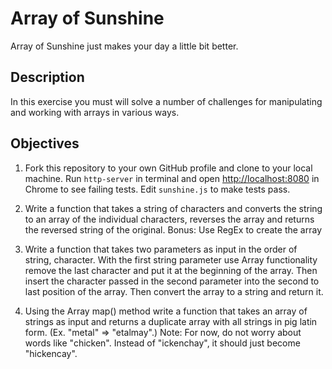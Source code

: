 # Array of Sunshine

Array of Sunshine just makes your day a little bit better.

## Description

In this exercise you must will solve a number of challenges for manipulating and working with arrays in various ways.

## Objectives

1. Fork this repository to your own GitHub profile and clone to your local machine. Run `http-server` in terminal and open [http://localhost:8080](http://localhost:8080) in Chrome to see failing tests.  Edit `sunshine.js` to make tests pass.

2. Write a function that takes a string of characters and converts the string to an array of the individual characters, reverses the array and returns the reversed string of the original. Bonus: Use RegEx to create the array

3. Write a function that takes two parameters as input in the order of string, character. With the first string parameter use Array functionality remove the last character and put it at the beginning of the array. Then insert the character passed in the second parameter into the second to last position of the array. Then convert the array to a string and return it.

4. Using the Array map() method write a function that takes an array of strings as input and
returns a duplicate array with all strings in pig latin form. (Ex. "metal" => "etalmay".) Note: For now, do not worry about words like "chicken". Instead of "ickenchay", it should just become "hickencay".
  
  